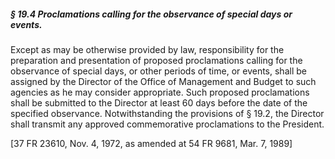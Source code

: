 ##### § 19.4 Proclamations calling for the observance of special days or events. #####

Except as may be otherwise provided by law, responsibility for the preparation and presentation of proposed proclamations calling for the observance of special days, or other periods of time, or events, shall be assigned by the Director of the Office of Management and Budget to such agencies as he may consider appropriate. Such proposed proclamations shall be submitted to the Director at least 60 days before the date of the specified observance. Notwithstanding the provisions of § 19.2, the Director shall transmit any approved commemorative proclamations to the President.

[37 FR 23610, Nov. 4, 1972, as amended at 54 FR 9681, Mar. 7, 1989]